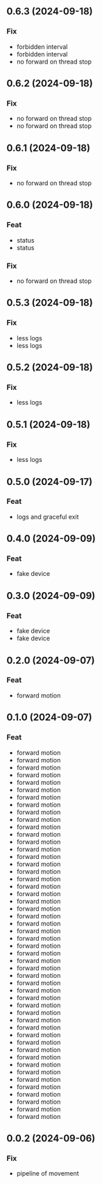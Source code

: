## 0.6.3 (2024-09-18)

### Fix

- forbidden interval
- forbidden interval
- no forward on thread stop

## 0.6.2 (2024-09-18)

### Fix

- no forward on thread stop
- no forward on thread stop

## 0.6.1 (2024-09-18)

### Fix

- no forward on thread stop

## 0.6.0 (2024-09-18)

### Feat

- status
- status

### Fix

- no forward on thread stop

## 0.5.3 (2024-09-18)

### Fix

- less logs
- less logs

## 0.5.2 (2024-09-18)

### Fix

- less logs

## 0.5.1 (2024-09-18)

### Fix

- less logs

## 0.5.0 (2024-09-17)

### Feat

- logs and graceful exit

## 0.4.0 (2024-09-09)

### Feat

- fake device

## 0.3.0 (2024-09-09)

### Feat

- fake device
- fake device

## 0.2.0 (2024-09-07)

### Feat

- forward motion

## 0.1.0 (2024-09-07)

### Feat

- forward motion
- forward motion
- forward motion
- forward motion
- forward motion
- forward motion
- forward motion
- forward motion
- forward motion
- forward motion
- forward motion
- forward motion
- forward motion
- forward motion
- forward motion
- forward motion
- forward motion
- forward motion
- forward motion
- forward motion
- forward motion
- forward motion
- forward motion
- forward motion
- forward motion
- forward motion
- forward motion
- forward motion
- forward motion
- forward motion
- forward motion
- forward motion
- forward motion
- forward motion
- forward motion
- forward motion
- forward motion
- forward motion
- forward motion
- forward motion
- forward motion
- forward motion
- forward motion
- forward motion
- forward motion
- forward motion
- forward motion
- forward motion
- forward motion
- forward motion

## 0.0.2 (2024-09-06)

### Fix

- pipeline of movement
